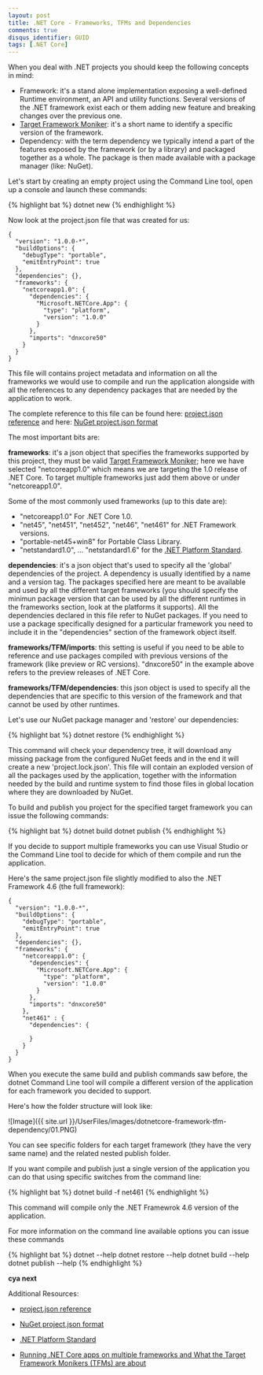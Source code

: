 ```yaml
---
layout: post
title: .NET Core - Frameworks, TFMs and Dependencies
comments: true
disqus_identifier: GUID
tags: [.NET Core]
---
```


When you deal with .NET projects you should keep the following concepts in mind:

- Framework: it's a stand alone implementation exposing a well-defined Runtime environment, an API and utility functions. Several versions of the .NET framework exist each or them adding new feature and breaking changes over the previous one.
- [Target Framework Moniker](https://docs.nuget.org/create/targetframeworks): it's a short name to identify a specific version of the framework. 
- Dependency: with the term dependency we typically intend a part of the features exposed by the framework (or by a library) and packaged together as a whole. The package is then made available with a package manager (like: NuGet).

Let's start by creating an empty project using the Command Line tool, open up a console and launch these commands:

{% highlight bat %}
dotnet new
{% endhighlight %}

Now look at the project.json file that was created for us:

```
{
  "version": "1.0.0-*",
  "buildOptions": {
    "debugType": "portable",
    "emitEntryPoint": true
  },
  "dependencies": {},
  "frameworks": {
    "netcoreapp1.0": {
      "dependencies": {
        "Microsoft.NETCore.App": {
          "type": "platform",
          "version": "1.0.0"
        }
      },
      "imports": "dnxcore50"
    }
  }
}
```

This file will contains project metadata and information on all the frameworks we would use to compile and run the application alongside with all the references to any dependency packages that are needed by the application to work.

The complete reference to this file can be found here: [project.json reference](https://docs.microsoft.com/it-it/dotnet/articles/core/tools/project-json) and here: [NuGet project.json format](https://docs.nuget.org/consume/projectjson-format)

The most important bits are:

__frameworks__: it's a json object that specifies the frameworks supported by this project, they must be valid [Target Framework Moniker](https://docs.nuget.org/create/targetframeworks); here we have selected "netcoreapp1.0" which means we are targeting the 1.0 release of .NET Core. To target multiple frameworks just add them above or under "netcoreapp1.0".

Some of the most commonly used frameworks (up to this date are):

- "netcoreapp1.0" For .NET Core 1.0.
- "net45", "net451", "net452", "net46", "net461" for .NET Framework versions.
- "portable-net45+win8" for Portable Class Library.
- "netstandard1.0", ... "netstandard1.6" for the [.NET Platform Standard](https://github.com/dotnet/corefx/blob/master/Documentation/architecture/net-platform-standard.md).

__dependencies__: it's a json object that's used to specify all the 'global' dependencies of the project. A dependency is usually identified by a name and a version tag. The packages specified here are meant to be available and used by all the different target frameworks (you should specify the minimun package version that can be used by all the different runtimes in the frameworks section, look at the platforms it supports). All the dependencies declared in this file refer to NuGet packages. If you need to use a package specifically designed for a particular framework you need to include it in the "dependencies" section of the framework object itself.

__frameworks/TFM/imports__: this setting is useful if you need to be able to reference and use packages compiled with previous versions of the framework (like preview or RC versions). "dnxcore50" in the example above refers to the preview releases of .NET Core.

__frameworks/TFM/dependencies__: this json object is used to specify all the dependencies that are specific to this version of the framework and that cannot be used by other runtimes.

Let's use our NuGet package manager and 'restore' our dependencies:

{% highlight bat %}
dotnet restore
{% endhighlight %}

This command will check your dependency tree, it will download any missing package from the configured NuGet feeds and in the end it will create a new 'project.lock.json'. This file will contain an exploded version of all the  packages used by the application, together with the information needed by the build and runtime system to find those files in global location where they are downloaded by NuGet.

To build and publish you project for the specified target framework you can issue the following commands:

{% highlight bat %}
dotnet build
dotnet publish
{% endhighlight %}

If you decide to support multiple frameworks you can use Visual Studio or the Command Line tool to decide for which of them compile and run the application.

Here's the same project.json file slightly modified to also the .NET Framework 4.6 (the full framework):

```
{
  "version": "1.0.0-*",
  "buildOptions": {
    "debugType": "portable",
    "emitEntryPoint": true
  },
  "dependencies": {},
  "frameworks": {
    "netcoreapp1.0": {
      "dependencies": {
        "Microsoft.NETCore.App": {
          "type": "platform",
          "version": "1.0.0"
        }
      },
      "imports": "dnxcore50"
    },
    "net461" : {
      "dependencies": {

      }
    }
  }
}
```

When you execute the same build and publish commands saw before, the dotnet Command Line tool will compile a different version of the application for each framework you decided to support.

Here's how the folder structure will look like:

![Image]({{ site.url }}/UserFiles/images/dotnetcore-framework-tfm-dependency/01.PNG)

You can see specific folders for each target framework (they have the very same name) and the related nested publish folder.

If you want compile and publish just a single version of the application you can do that using specific switches from the command line:

{% highlight bat %}
dotnet build -f net461
{% endhighlight %}

This command will compile only the .NET Framewrok 4.6 version of the application.

For more information on the command line available options you can issue these commands

{% highlight bat %}
dotnet --help
dotnet restore --help
dotnet build --help
dotnet publish --help
{% endhighlight %}

__cya next__

Additional Resources:

- [project.json reference](https://docs.microsoft.com/it-it/dotnet/articles/core/tools/project-json)

- [NuGet project.json format](https://docs.nuget.org/consume/projectjson-format)

- [.NET Platform Standard](https://github.com/dotnet/corefx/blob/master/Documentation/architecture/net-platform-standard.md)

- [Running .NET Core apps on multiple frameworks and What the Target Framework Monikers (TFMs) are about](https://blogs.msdn.microsoft.com/cesardelatorre/2016/06/28/running-net-core-apps-on-multiple-frameworks-and-what-the-target-framework-monikers-tfms-are-about/)



